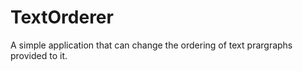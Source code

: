 TextOrderer
===========

A simple application that can change the ordering of text prargraphs provided to it.